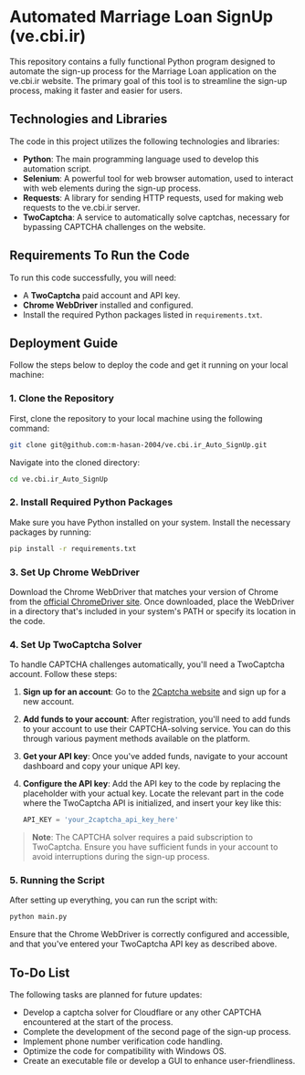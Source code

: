 # Automated Marriage Loan SignUp (ve.cbi.ir)

This repository contains a fully functional Python program designed to automate the sign-up process for the Marriage Loan application on the ve.cbi.ir website. The primary goal of this tool is to streamline the sign-up process, making it faster and easier for users.

## Technologies and Libraries

The code in this project utilizes the following technologies and libraries:

- **Python**: The main programming language used to develop this automation script.
- **Selenium**: A powerful tool for web browser automation, used to interact with web elements during the sign-up process.
- **Requests**: A library for sending HTTP requests, used for making web requests to the ve.cbi.ir server.
- **TwoCaptcha**: A service to automatically solve captchas, necessary for bypassing CAPTCHA challenges on the website.

## Requirements To Run the Code

To run this code successfully, you will need:

- A **TwoCaptcha** paid account and API key.
- **Chrome WebDriver** installed and configured.
- Install the required Python packages listed in `requirements.txt`.

## Deployment Guide

Follow the steps below to deploy the code and get it running on your local machine:

### 1. Clone the Repository

First, clone the repository to your local machine using the following command:

```bash
git clone git@github.com:m-hasan-2004/ve.cbi.ir_Auto_SignUp.git
```

Navigate into the cloned directory:

```bash
cd ve.cbi.ir_Auto_SignUp
```

### 2. Install Required Python Packages

Make sure you have Python installed on your system. Install the necessary packages by running:

```bash
pip install -r requirements.txt
```

### 3. Set Up Chrome WebDriver

Download the Chrome WebDriver that matches your version of Chrome from the [official ChromeDriver site](https://sites.google.com/a/chromium.org/chromedriver/downloads). Once downloaded, place the WebDriver in a directory that's included in your system's PATH or specify its location in the code.

### 4. Set Up TwoCaptcha Solver

To handle CAPTCHA challenges automatically, you'll need a TwoCaptcha account. Follow these steps:

1. **Sign up for an account**: Go to the [2Captcha website](https://2captcha.com/) and sign up for a new account.
2. **Add funds to your account**: After registration, you'll need to add funds to your account to use their CAPTCHA-solving service. You can do this through various payment methods available on the platform.
3. **Get your API key**: Once you've added funds, navigate to your account dashboard and copy your unique API key.
4. **Configure the API key**: Add the API key to the code by replacing the placeholder with your actual key. Locate the relevant part in the code where the TwoCaptcha API is initialized, and insert your key like this:

    ```python
    API_KEY = 'your_2captcha_api_key_here'
    ```
> **Note**: The CAPTCHA solver requires a paid subscription to TwoCaptcha. Ensure you have sufficient funds in your account to avoid interruptions during the sign-up process.
### 5. Running the Script

After setting up everything, you can run the script with:

```bash
python main.py
```

Ensure that the Chrome WebDriver is correctly configured and accessible, and that you've entered your TwoCaptcha API key as described above.

## To-Do List

The following tasks are planned for future updates:

- Develop a captcha solver for Cloudflare or any other CAPTCHA encountered at the start of the process.
- Complete the development of the second page of the sign-up process.
- Implement phone number verification code handling.
- Optimize the code for compatibility with Windows OS.
- Create an executable file or develop a GUI to enhance user-friendliness.
